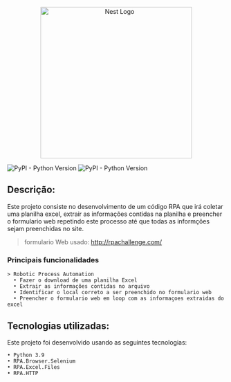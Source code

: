
<p align="center">
  <a href="https://rpaframework.org/index.html#" target="blank"><img src="https://intellyx.com/wp-content/uploads/2021/04/robocorp2-intellyx-BC-logo2020-1200x628-1.png" width="350" alt="Nest Logo" /></a>
</p>

![PyPI - Python Version](https://img.shields.io/badge/rpaframework-Robocorp-green?style=plastic&logo=appveyor)
![PyPI - Python Version](https://img.shields.io/pypi/pyversions/rpaframework?style=plastic)
## Descrição:


Este projeto consiste no desenvolvimento de um código RPA que irá coletar uma planilha excel, extrair as informações contidas na planilha e preencher o formulario web repetindo este processo até que todas as informções sejam preenchidas no site. 
 > formulario Web usado: http://rpachallenge.com/

   ### Principais funcionalidades

    > Robotic Process Automation
      • Fazer o download de uma planilha Excel 
      • Extrair as informações contidas no arquivo
      • Identificar o local correto a ser preenchido no formulario web
      • Preencher o formulario web em loop com as informaçoes extraidas do excel 
    
## Tecnologias utilizadas:

Este projeto foi desenvolvido usando as seguintes tecnologias:
    
    • Python 3.9
    • RPA.Browser.Selenium
    • RPA.Excel.Files
    • RPA.HTTP
    
    
<a href="https://github.com/imersao-alura/aluraflix/blob/master/LICENSE " target="_blank"><img src="https://img.shields.io/badge/licence-MIT-blue.svg" alt="" /></a> 
